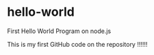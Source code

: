 # hello-world
First Hello World Program on node.js

This is my first GitHub code on the repository !!!!!!
